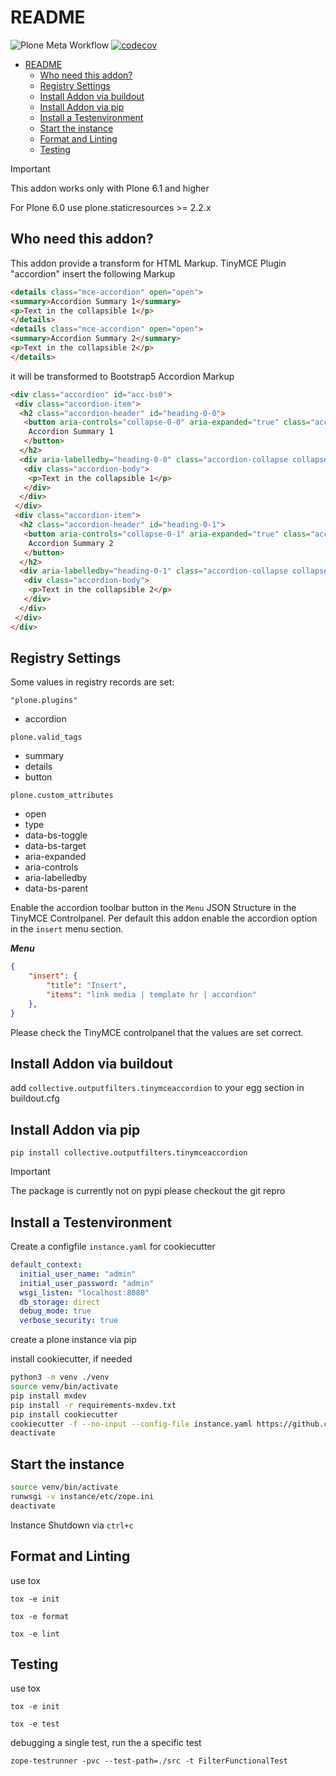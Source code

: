 # README

![Plone Meta Workflow](https://github.com/collective/collective.outputfilters.tinymceaccordion/actions/workflows/meta.yml/badge.svg "Plone Meta Workflow") [![codecov](https://codecov.io/gh/collective/collective.outputfilters.tinymceaccordion/graph/badge.svg?token=Fr1Av8spXo "Code Coverage Workflow")](https://codecov.io/gh/collective/collective.outputfilters.tinymceaccordion)

- [README](#readme)
  - [Who need this addon?](#who-need-this-addon)
  - [Registry Settings](#registry-settings)
  - [Install Addon via buildout](#install-addon-via-buildout)
  - [Install Addon via pip](#install-addon-via-pip)
  - [Install a Testenvironment](#install-a-testenvironment)
  - [Start the instance](#start-the-instance)
  - [Format and Linting](#format-and-linting)
  - [Testing](#testing)

> [!IMPORTANT]  
> This addon works only with Plone 6.1 and higher
> 
> For Plone 6.0 use plone.staticresources >= 2.2.x 

## Who need this addon?

This addon provide a transform for HTML Markup. TinyMCE Plugin "accordion" insert the following Markup

```html
<details class="mce-accordion" open="open">
<summary>Accordion Summary 1</summary>
<p>Text in the collapsible 1</p>
</details>
<details class="mce-accordion" open="open">
<summary>Accordion Summary 2</summary>
<p>Text in the collapsible 2</p>
</details>
```

it will be transformed to Bootstrap5 Accordion Markup

```html
<div class="accordion" id="acc-bs0">
 <div class="accordion-item">
  <h2 class="accordion-header" id="heading-0-0">
   <button aria-controls="collapse-0-0" aria-expanded="true" class="accordion-button" data-bs-target="#collapse-0-0" data-bs-toggle="collapse" type="button">
    Accordion Summary 1
   </button>
  </h2>
  <div aria-labelledby="heading-0-0" class="accordion-collapse collapse show" data-bs-parent="#acc-bs0" id="collapse-0-0">
   <div class="accordion-body">
    <p>Text in the collapsible 1</p>
   </div>
  </div>
 </div>
 <div class="accordion-item">
  <h2 class="accordion-header" id="heading-0-1">
   <button aria-controls="collapse-0-1" aria-expanded="true" class="accordion-button" data-bs-target="#collapse-0-1" data-bs-toggle="collapse" type="button">
    Accordion Summary 2
   </button>
  </h2>
  <div aria-labelledby="heading-0-1" class="accordion-collapse collapse show" data-bs-parent="#acc-bs0" id="collapse-0-1">
   <div class="accordion-body">
    <p>Text in the collapsible 2</p>
   </div>
  </div>
 </div>
</div>
```

## Registry Settings

Some values in registry records are set:

`"plone.plugins"`

- accordion

`plone.valid_tags`

- summary
- details
- button

`plone.custom_attributes`

- open
- type
- data-bs-toggle
- data-bs-target
- aria-expanded
- aria-controls
- aria-labelledby
- data-bs-parent

Enable the accordion toolbar button in the `Menu` JSON Structure in the TinyMCE Controlpanel. Per default this addon enable the accordion option in the `insert` menu section.

***Menu***

```json
{
    "insert": {
        "title": "Insert",
        "items": "link media | template hr | accordion"
    },
}
```

Please check the TinyMCE controlpanel that the values are set correct.

## Install Addon via buildout

add `collective.outputfilters.tinymceaccordion` to your egg section in buildout.cfg

## Install Addon via pip

`pip install collective.outputfilters.tinymceaccordion`

> [!IMPORTANT]  
> The package is currently not on pypi please checkout the git repro

## Install a Testenvironment

Create a configfile `instance.yaml` for cookiecutter

```yaml
default_context:
  initial_user_name: "admin"
  initial_user_password: "admin"
  wsgi_listen: "localhost:8080"
  db_storage: direct
  debug_mode: true
  verbose_security: true
```

create a plone instance via pip

install cookiecutter, if needed

```bash
python3 -m venv ./venv
source venv/bin/activate
pip install mxdev
pip install -r requirements-mxdev.txt
pip install cookiecutter
cookiecutter -f --no-input --config-file instance.yaml https://github.com/plone/cookiecutter-zope-instance
deactivate
```

## Start the instance

```bash
source venv/bin/activate
runwsgi -v instance/etc/zope.ini
deactivate
```

Instance Shutdown via `ctrl+c`

## Format and Linting

use tox

`tox -e init`

`tox -e format`

`tox -e lint`

## Testing

use tox

`tox -e init`

`tox -e test`

debugging a single test, run the a specific test

`zope-testrunner -pvc --test-path=./src -t FilterFunctionalTest`

